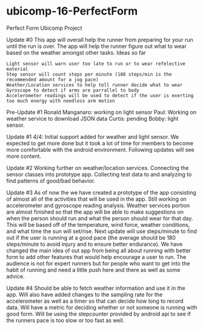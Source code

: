 # ubicomp-16-PerfectForm
Perfect Form Ubicomp Project

Update #0 This app will overall help the runner from preparing for your run until the run is over. The app will help the runner figure out what to wear based on the weather amongst other tasks. Ideas so far

    Light sensor will warn user too late to run or to wear refelective material
    Step sensor will count steps per minute (180 steps/min is the recommended amount for a jog pace)
    Weather/Location services to help tell runner decide what to wear
    Gyroscope to detect if arms are parrallel to body
    Accelerometer readings will be used to detect if the user is exerting too much energy with needless arm motion

Pre-Update #1 Ronald Manganaro: working on light sensor Paul: Working on weather service to download JSON data Curtis: pending Bobby: light sensor.

Update #1 4/4: Initial support added for weather and light sensor. We expected to get more done but it took a lot of time for members to become more comfortable with the android environment. Following updates will see more content.

Update #2 Working further on weather/location services. Connecting the sensor classes into prototype app. Collecting test data to and analyzing to find patterns of good/bad behavior. 

Update #3 As of now the we have created a prototype of the app consisting of almost all of the activities that will be used in the app. Still working on accelerometer and gyroscope reading analysis. Weather services portion are almost finished so that the app will be able to make suggestions on when the person should run and what the person should wear for that day. This will be based off of the temperature, wind force, weather conditions, and what time the sun will set/rise. Next update will use steps/minute to find out if the user is running at a good pace (the average should be 180 steps/minute to avoid injury and to ensure better endurance). We have changed the main idea of out app from being all about running with better form to add other features that would help encourage a user to run. The audience is not for expert runners but for people who want to get into the habit of running and need a little push here and there as well as some advice.

Update #4 Should be able to fetch weather information and use it in the app. Will also have added changes to the sampling rate for the accelerometer as well as a timer so that can decide how long to record data. Will have a metric for deciding whether or not someone is running with good form. Will be using the stepcounter provided by android api to see if the runners pace is too slow or too fast as well.
